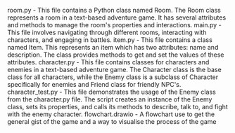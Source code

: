 room.py - This file contains a Python class named Room. The Room class represents a room in a text-based adventure game. It has several attributes and methods to manage the room's properties and interactions.
main.py - This file involves navigating through different rooms, interacting with characters, and engaging in battles.
item.py - This file contains a class named Item. This represents an item which has two attributes: name and description. The class provides methods to get and set the values of these attributes.
character.py - This file contains classes for characters and enemies in a text-based adventure game. The Character class is the base class for all characters, while the Enemy class is a subclass of Character specifically for enemies and Friend class for friendly NPC's.
character_test.py - This file demonstrates the usage of the Enemy class from the character.py file. The script creates an instance of the Enemy class, sets its properties, and calls its methods to describe, talk to, and fight with the enemy character.
flowchart.drawio - A flowchart use to get the general gist of the game and a way to visualise the process of the game
